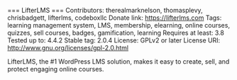 === LifterLMS ===
Contributors: therealmarknelson, thomasplevy, chrisbadgett, lifterlms, codeboxllc
Donate link: https://lifterlms.com
Tags: learning management system, LMS, membership, elearning, online courses, quizzes, sell courses, badges, gamification, learning
Requires at least: 3.8
Tested up to: 4.4.2
Stable tag: 2.0.4
License: GPLv2 or later
License URI: http://www.gnu.org/licenses/gpl-2.0.html

LifterLMS, the #1 WordPress LMS solution, makes it easy to create, sell, and protect engaging online courses.